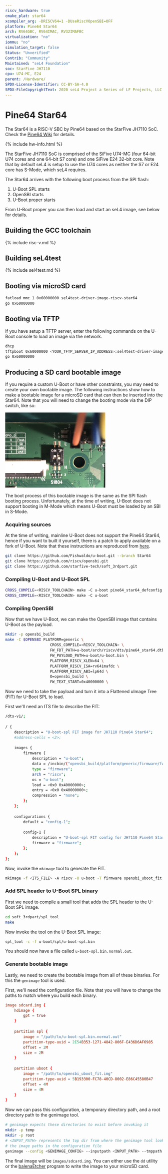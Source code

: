 ```yaml
---
riscv_hardware: true
cmake_plat: star64
xcompiler_arg: -DRISCV64=1 -DUseRiscVOpenSBI=OFF
platform: Pine64 Star64
arch: RV64GBC, RV64IMAC, RV32IMAFBC
virtualization: "no"
iommu: "no"
simulation_target: false
Status: "Unverified"
Contrib: "Community"
Maintained: "seL4 Foundation"
soc: StarFive JH7110
cpu: U74-MC, E24
parent: /Hardware/
SPDX-License-Identifier: CC-BY-SA-4.0
SPDX-FileCopyrightText: 2020 seL4 Project a Series of LF Projects, LLC.
---
```


# Pine64 Star64

The Star64 is a RISC-V SBC by Pine64 based on the StarFive JH7110 SoC. Check
the [Pine64 Wiki](https://wiki.pine64.org/wiki/STAR64) for details.

{% include hw-info.html %}

The StarFive JH7110 SoC is comprised of the SiFive U74-MC (four 64-bit U74
cores and one 64-bit S7 core) and one SiFive E24 32-bit core. Note that by
default seL4 is setup to use the U74 cores as neither the S7 or E24 core has
S-Mode, which seL4 requires.

The Star64 arrives with the following boot process from the SPI flash:

1. U-Boot SPL starts
2. OpenSBI starts
3. U-Boot proper starts

From U-Boot proper you can then load and start an seL4 image, see below for details.

## Building the GCC toolchain

{% include risc-v.md %}

## Building seL4test

{% include sel4test.md %}

## Booting via microSD card

```sh
fatload mmc 1 0x60000000 sel4test-driver-image-riscv-star64
go 0x60000000
```

## Booting via TFTP

If you have setup a TFTP server, enter the following commands on the U-Boot console
to load an image via the network.

```sh
dhcp
tftpboot 0x60000000 <YOUR_TFTP_SERVER_IP_ADDRESS>:sel4test-driver-image-riscv-star64
go 0x60000000
```

## Producing a SD card bootable image

If you require a custom U-Boot or have other constraints, you may need to create
your own bootable image. The following instructions show how to make a bootable
image for a microSD card that can then be inserted into the Star64. Note that you
will need to change the booting mode via the DIP switch, like so:

![Star64 DIP switch when booting via microSD card](dip_switch.png)

The boot process of this bootable image is the same as the SPI flash booting
process. Unfortunately, at the time of writing, U-Boot does not support booting
in M-Mode which means U-Boot must be loaded by an SBI in S-Mode.

### Acquiring sources

At the time of writing, mainline U-Boot does not support the Pine64 Star64, hence
if you want to built it yourself, there is a patch to apply available on a fork of
U-Boot. Note that these instructions are reproduced from [here](https://github.com/Ivan-Velickovic/star64_sdcard).

```sh
git clone https://github.com/Fishwaldo/u-boot.git --branch Star64
git clone https://github.com/riscv/opensbi.git
git clone https://github.com/starfive-tech/soft_3rdpart.git
```

### Compiling U-Boot and U-Boot SPL

```sh
CROSS_COMPILE=<RISCV_TOOLCHAIN> make -C u-boot pine64_star64_defconfig
CROSS_COMPILE=<RISCV_TOOLCHAIN> make -C u-boot
```

### Compiling OpenSBI

Now that we have U-Boot, we can make the OpenSBI image that contains U-Boot as the
payload.

```sh
mkdir -p opensbi_build
make -C $OPENSBI PLATFORM=generic \
                    CROSS_COMPILE=<RISCV_TOOLCHAIN> \
                    FW_FDT_PATH=u-boot/arch/riscv/dts/pine64_star64.dtb \
                    FW_PAYLOAD_PATH=u-boot/u-boot.bin \
                    PLATFORM_RISCV_XLEN=64 \
                    PLATFORM_RISCV_ISA=rv64imafdc \
                    PLATFORM_RISCV_ABI=lp64d \
                    O=opensbi_build \
                    FW_TEXT_START=0x40000000 \
```

Now we need to take the payload and turn it into a Flattened uImage Tree (FIT) for U-Boot SPL
to load.

First we'll need an ITS file to describe the FIT:

```sh
/dts-v1/;

/ {
    description = "U-boot-spl FIT image for JH7110 Pine64 Star64";
    #address-cells = <2>;

    images {
        firmware {
            description = "u-boot";
            data = /incbin/("opensbi_build/platform/generic/firmware/fw_payload.bin");
            type = "firmware";
            arch = "riscv";
            os = "u-boot";
            load = <0x0 0x40000000>;
            entry = <0x0 0x40000000>;
            compression = "none";
        };
    };

    configurations {
        default = "config-1";

        config-1 {
            description = "U-boot-spl FIT config for JH7110 Pine64 Star64";
            firmware = "firmware";
        };
    };
};
```

Now, invoke the `mkimage` tool to generate the FIT.

```sh
mkimage -f <ITS_FILE> -A riscv -O u-boot -T firmware opensbi_uboot_fit.img
```

### Add SPL header to U-Boot SPL binary

First we need to compile a small tool that adds the SPL header to the U-Boot
SPL image.

```sh
cd soft_3rdpart/spl_tool
make
```

Now invoke the tool on the U-Boot SPL image:

```sh
spl_tool -c -f u-boot/spl/u-boot-spl.bin
```

You should now have a file called `u-boot-spl.bin.normal.out`.

### Generate bootable image

Lastly, we need to create the bootable image from all of these binaries. For this
the `genimage` tool is used.

First, we'll need the configuration file. Note that you will have to change the
paths to match where you build each binary.

```conf
image sdcard.img {
    hdimage {
        gpt = true
    }

    partition spl {
        image = "/path/to/u-boot-spl.bin.normal.out"
        partition-type-uuid = 2E54B353-1271-4842-806F-E436D6AF6985
        offset = 2M
        size = 2M
    }

    partition uboot {
        image = "/path/to/opensbi_uboot_fit.img"
        partition-type-uuid = 5B193300-FC78-40CD-8002-E86C45580B47
        offset = 4M
        size = 4M
    }
}
```

Now we can pass this configuration, a temporary directory path, and a root
directory path to the genimage tool.

```sh
# genimage expects these directories to exist before invoking it
mkdir -p temp
mkdir -p root
# <INPUT_PATH> represents the top dir from where the genimage tool looks for
# the image paths in the configuration file
genimage --config <GENIMAGE_CONFIG> --inputpath <INPUT_PATH> --tmppath temp
```

The final image will be `images/sdcard.img`. You can either use the `dd` utility
or the [balenaEtcher](https://www.balena.io/etcher) program to write the image to
your microSD card.
